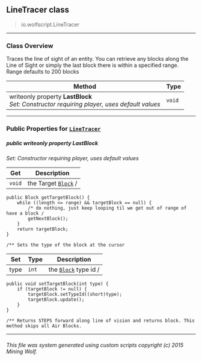 ## LineTracer __class__

>io.wolfscript.LineTracer

---

### Class Overview

Traces the line of sight of an entity. You can retrieve any blocks along the Line of Sight or simply the last block there is within a specified range. Range defaults to 200 blocks

Method | Type   
--- | :--- 
 writeonly property __LastBlock__ <br> _Set: Constructor requiring player, uses default values_ | `void`



---


### Public Properties for [`LineTracer`](LineTracer.md)

##### <a id='lastblock'></a>public  writeonly property __LastBlock__

_Set: Constructor requiring player, uses default values_

Get | Description
--- | --- 
`void` | the Target [`Block`](api\world\blocks\Block.md) /
    public Block getTargetBlock() {
        while ((length <= range) && targetBlock == null) {
            /* do nothing, just keep looping til we get out of range of have a block /
            getNextBlock();
        }
        return targetBlock;
    }

    /** Sets the type of the block at the cursor

Set | Type | Description  
--- | --- | --- 
type | `int` | the [`Block`](api\world\blocks\Block.md) type id /
    public void setTargetBlock(int type) {
        if (targetBlock != null) {
            targetBlock.setTypeId((short)type);
            targetBlock.update();
        }
    }

    /** Returns STEPS forward along line of vision and returns block. This method skips all Air Blocks.


---


###### This file was system generated using custom scripts copyright (c) 2015 Mining Wolf.
	

